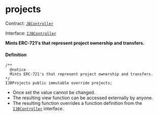 # projects

Contract: [`JBController`](/v4/deprecated/v3/deprecated/or-controllers/jbcontroller/README.md)​‌

Interface: [`IJBController`](/v4/deprecated/v3/interfaces/ijbcontroller.md)

**Mints ERC-721's that represent project ownership and transfers.**

#### Definition

```
/**
  @notice
  Mints ERC-721's that represent project ownership and transfers.
*/
IJBProjects public immutable override projects;
```

* Once set the value cannot be changed.
* The resulting view function can be accessed externally by anyone.
* The resulting function overrides a function definition from the [`IJBController`](/v4/deprecated/v3/interfaces/ijbcontroller.md) interface.
